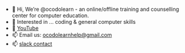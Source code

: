 - 👋 Hi, We’re @ocodolearn - an online/offline training and counselling center for computer education.
- 👀 Interested in ... coding & general computer skills
- 👀 [YouTube](https://www.youtube.com/channel/UChjjGNRoxjOyoy64jinpNPg/)
- 📫 Email us: ocodolearnhelp@gmail.com
- 📫 [slack contact](https://ocodolearn.slack.com/archives/C02SC1E96HF)



<!---
ocodolearn/ocodolearn is a ✨ special ✨ repository because its `README.md` (this file) appears on your GitHub profile.
You can click the Preview link to take a look at your changes.
--->
